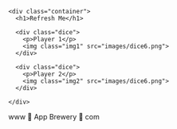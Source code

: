 
<html lang="en" dir="ltr">
  <head>
    <meta charset="utf-8">
    <title>Dicee</title>
    <link rel="stylesheet" href="styles.css">
    <link href="https://fonts.googleapis.com/css?family=Indie+Flower|Lobster" rel="stylesheet">

  </head>
  <body>

    <div class="container">
      <h1>Refresh Me</h1>

      <div class="dice">
        <p>Player 1</p>
        <img class="img1" src="images/dice6.png">
      </div>

      <div class="dice">
        <p>Player 2</p>
        <img class="img2" src="images/dice6.png">
      </div>

    </div>

<script src="index.js" charset="utf-8"></script>
  </body>

  <footer>
    www 🎲 App Brewery 🎲 com
  </footer>
</html>
